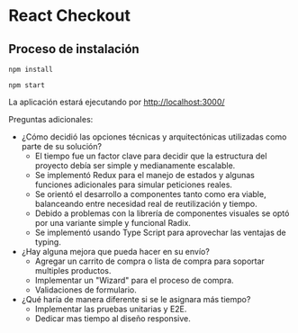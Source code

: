 # React Checkout

## Proceso de instalación
``npm install``

``npm start``

La aplicación estará ejecutando por [http://localhost:3000/](http://localhost:3000/)

Preguntas adicionales:
- ¿Cómo decidió las opciones técnicas y arquitectónicas utilizadas como parte de su solución?
  - El tiempo fue un factor clave para decidir que la estructura del proyecto debía ser simple y medianamente escalable.
  - Se implementó Redux para el manejo de estados y algunas funciones adicionales para simular peticiones reales.
  - Se orientó el desarrollo a componentes tanto como era viable, balanceando entre necesidad real de reutilización y tiempo.
  - Debido a problemas con la librería de componentes visuales se optó por una variante simple y funcional Radix.
  - Se implementó usando Type Script para aprovechar las ventajas de typing.
- ¿Hay alguna mejora que pueda hacer en su envío?
  - Agregar un carrito de compra o lista de compra para soportar multiples productos.
  - Implementar un "Wizard" para el proceso de compra.
  - Validaciones de formulario.
- ¿Qué haría de manera diferente si se le asignara más tiempo?
  - Implementar las pruebas unitarias y E2E.
  - Dedicar mas tiempo al diseño responsive.
